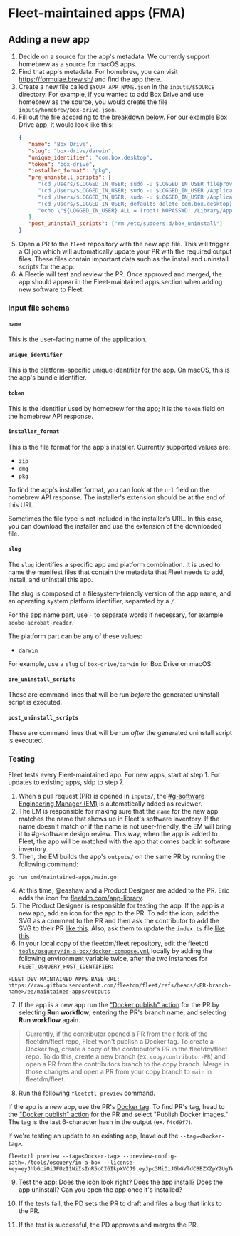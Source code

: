 # Fleet-maintained apps (FMA)

## Adding a new app

1. Decide on a source for the app's metadata. We currently support homebrew as a source for macOS apps.
2. Find that app's metadata. For homebrew, you can visit https://formulae.brew.sh/ and find the app there.
3. Create a new file called `$YOUR_APP_NAME.json` in the `inputs/$SOURCE` directory. For
   example, if you wanted to add Box Drive and use homebrew as the source, you would create the
   file `inputs/homebrew/box-drive.json`.
4. Fill out the file according to the [breakdown below](#input-file-schema). For our example Box Drive app, it would look like this:
   ```json
   {
      "name": "Box Drive",
      "slug": "box-drive/darwin",
      "unique_identifier": "com.box.desktop",
      "token": "box-drive",
      "installer_format": "pkg",
      "pre_uninstall_scripts": [
         "(cd /Users/$LOGGED_IN_USER; sudo -u $LOGGED_IN_USER fileproviderctl domain remove -A com.box.desktop.boxfileprovider)",
         "(cd /Users/$LOGGED_IN_USER; sudo -u $LOGGED_IN_USER /Applications/Box.app/Contents/MacOS/fpe/streem --remove-fpe-domain-and-archive-unsynced-content Box)",
         "(cd /Users/$LOGGED_IN_USER; sudo -u $LOGGED_IN_USER /Applications/Box.app/Contents/MacOS/fpe/streem --remove-fpe-domain-and-preserve-unsynced-content Box)",
         "(cd /Users/$LOGGED_IN_USER; defaults delete com.box.desktop)",
         "echo \"${LOGGED_IN_USER} ALL = (root) NOPASSWD: /Library/Application\\ Support/Box/uninstall_box_drive_r\" >> /etc/sudoers.d/box_uninstall"
      ],
      "post_uninstall_scripts": ["rm /etc/sudoers.d/box_uninstall"]
   }
   ```
5. Open a PR to the `fleet` repository with the new app file. This will trigger a CI job which will automatically update your PR with the required output files. These files contain important data such as the install and uninstall scripts for the app.
6. A Fleetie will test and review the PR. Once approved and merged, the app should appear in the Fleet-maintained apps section when adding new software to Fleet.

### Input file schema

#### `name`
This is the user-facing name of the application.

#### `unique_identifier`
This is the platform-specific unique identifier for the app. On macOS, this is the app's bundle identifier.

#### `token`
This is the identifier used by homebrew for the app; it is the `token` field on the homebrew API response.

#### `installer_format`
This is the file format for the app's installer. Currently supported values are:
- `zip`
- `dmg`
- `pkg`

To find the app's installer format, you can look at the `url` field on the homebrew API response. The installer's extension should be at the end of this URL. 

Sometimes the file type is not included in the installer's URL. In this case, you can download the installer and use the extension of the downloaded file.

#### `slug`
The `slug` identifies a specific app and platform combination. It is used to name the manifest files that contain the metadata that Fleet needs to add, install, and uninstall this app. 

The slug is composed of a filesystem-friendly version of the app name, and an operating system platform identifier, separated by a `/`.

For the app name part, use `-` to separate words if necessary, for example `adobe-acrobat-reader`. 

The platform part can be any of these values:
- `darwin`

For example, use a `slug` of `box-drive/darwin` for Box Drive on macOS.

#### `pre_uninstall_scripts`
These are command lines that will be run _before_ the generated uninstall script is executed.

#### `post_uninstall_scripts`
These are command lines that will be run _after_ the generated uninstall script is executed.

### Testing

Fleet tests every Fleet-maintained app. For new apps, start at step 1. For updates to existing apps, skip to step 7.

1. When a pull request (PR) is opened in `inputs/`, the [#g-software Engineering Manager (EM)](https://fleetdm.com/handbook/company/product-groups#software-group) is automatically added as reviewer.
2. The EM is responsible for making sure that the `name` for the new app matches the name that shows up in Fleet's software inventory. If the name doesn't match or if the name is not user-friendly, the EM will bring it to #g-software design review. This way, when the app is added to Fleet, the app will be matched with the app that comes back in software inventory.
3. Then, the EM builds the app's `outputs/` on the same PR by running the following command:

```
go run cmd/maintained-apps/main.go
```

4. At this time, @eashaw and a Product Designer are added to the PR. Eric adds the icon for [fleetdm.com/app-library](https://fleetdm.com/app-library).
5. The Product Designer is responsible for testing the app. If the app is a new app, add an icon for the app to the PR. To add the icon, add the SVG as a comment to the PR and then ask the contributor to add the SVG to their PR [like this](https://github.com/fleetdm/fleet/pull/28332/files#diff-3728cfaafa50a41f6b017a4ef6ab64f7ce99034a9e90ed46421670f76a2db17f). Also, ask them to update the `index.ts` file [like this](https://github.com/fleetdm/fleet/pull/28332/files#diff-628095892e1d16090be1db6cc1a5c9cebc65248c32a8b1312385394818f2907b).
6. In your local copy of the fleetdm/fleet repository, edit the fleetctl [`tools/osquery/in-a-box/docker-compose.yml`](https://github.com/fleetdm/fleet/blob/main/tools/osquery/in-a-box/docker-compose.yml) locally by adding the following environment variable twice, after the two instances for `FLEET_OSQUERY_HOST_IDENTIFIER`:

```
FLEET_DEV_MAINTAINED_APPS_BASE_URL: https://raw.githubusercontent.com/fleetdm/fleet/refs/heads/<PR-branch-name>/ee/maintained-apps/outputs
```

7. If the app is a new app run the ["Docker publish" action](https://github.com/fleetdm/fleet/actions/workflows/goreleaser-snapshot-fleet.yaml) for the PR by selecting **Run workflow**, entering the PR's branch name, and selecting **Run workflow** again.

> Currently, if the contributor opened a PR from their fork of the fleetdm/fleet repo, Fleet won't publish a Docker tag. To create a Docker tag, create a copy of the contributor's PR in the fleetdm/fleet repo. To do this, create a new branch (ex. `copy/contributor-PR`) and open a PR from the contributors branch to the copy branch. Merge in those changes and open a PR from your copy branch to `main` in fleetdm/fleet.

8. Run the following `fleetctl preview` command.

If the app is a new app, use the PR's [Docker tag](https://hub.docker.com/r/fleetdm/fleet/tags). To find PR's tag, head to the ["Docker publish" action](https://github.com/fleetdm/fleet/actions/workflows/goreleaser-snapshot-fleet.yaml) for the PR and select "Publish Docker images." The tag is the last 6-character hash in the output (ex. `f4cd9f7`).

If we're testing an update to an existing app, leave out the `--tag=<Docker-tag>`.

```
fleetctl preview --tag=<Docker-tag> --preview-config-path=./tools/osquery/in-a-box --license-key=eyJhbGciOiJFUzI1NiIsInR5cCI6IkpXVCJ9.eyJpc3MiOiJGbGVldCBEZXZpY2UgTWFuYWdlbWVudCBJbmMuIiwiZXhwIjoxNjQwOTk1MjAwLCJzdWIiOiJkZXZlbG9wbWVudCIsImRldmljZXMiOjEwMCwibm90ZSI6ImZvciBkZXZlbG9wbWVudCBvbmx5IiwidGllciI6ImJhc2ljIiwiaWF0IjoxNjIyNDI2NTg2fQ.WmZ0kG4seW3IrNvULCHUPBSfFdqj38A_eiXdV_DFunMHechjHbkwtfkf1J6JQJoDyqn8raXpgbdhafDwv3rmDw
```

9. Test the app: Does the icon look right? Does the app install? Does the app uninstall? Can you open the app once it's installed?

10. If the tests fail, the PD sets the PR to draft and files a bug that links to the PR.
    
11. If the test is successful, the PD approves and merges the PR.
